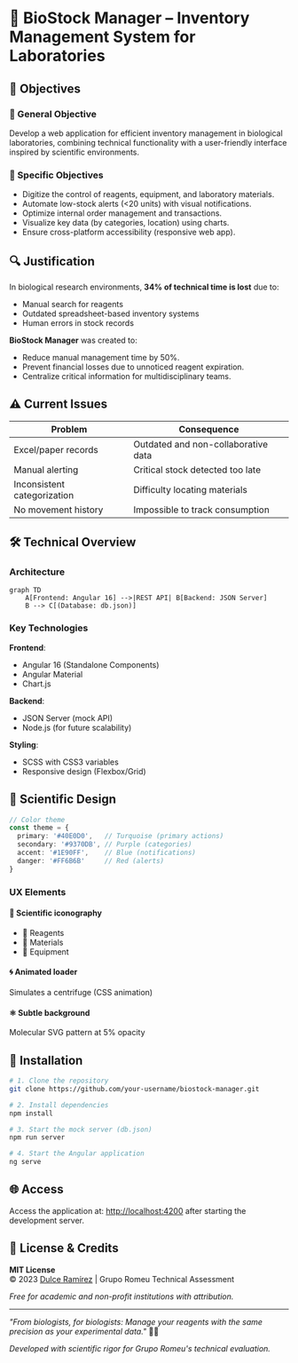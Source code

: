 # 🧬 BioStock Manager – Inventory Management System for Laboratories

## 📌 Objectives

### 🎯 General Objective
Develop a web application for efficient inventory management in biological laboratories, combining technical functionality with a user-friendly interface inspired by scientific environments.

### 📍 Specific Objectives
- Digitize the control of reagents, equipment, and laboratory materials.
- Automate low-stock alerts (<20 units) with visual notifications.
- Optimize internal order management and transactions.
- Visualize key data (by categories, location) using charts.
- Ensure cross-platform accessibility (responsive web app).

## 🔍 Justification
In biological research environments, **34% of technical time is lost** due to:
- Manual search for reagents  
- Outdated spreadsheet-based inventory systems  
- Human errors in stock records

**BioStock Manager** was created to:
- Reduce manual management time by 50%.  
- Prevent financial losses due to unnoticed reagent expiration.  
- Centralize critical information for multidisciplinary teams.

## ⚠️ Current Issues

| Problem                        | Consequence                                  |
|-------------------------------|----------------------------------------------|
| Excel/paper records           | Outdated and non-collaborative data          |
| Manual alerting               | Critical stock detected too late             |
| Inconsistent categorization   | Difficulty locating materials                |
| No movement history           | Impossible to track consumption              |

## 🛠️ Technical Overview

### Architecture

```mermaid
graph TD
    A[Frontend: Angular 16] -->|REST API| B[Backend: JSON Server]
    B --> C[(Database: db.json)]
```

### Key Technologies
**Frontend**:
- Angular 16 (Standalone Components)
- Angular Material
- Chart.js

**Backend**:
- JSON Server (mock API)
- Node.js (for future scalability)

**Styling**:
- SCSS with CSS3 variables
- Responsive design (Flexbox/Grid)

## 🎨 Scientific Design

```typescript
// Color theme
const theme = {
  primary: '#40E0D0',   // Turquoise (primary actions)
  secondary: '#9370DB', // Purple (categories)
  accent: '#1E90FF',    // Blue (notifications)
  danger: '#FF6B6B'     // Red (alerts)
}
```

### UX Elements

#### 🔬 Scientific iconography
- 🧪 Reagents
- 🧫 Materials
- 🥼 Equipment

#### 🌀 Animated loader
Simulates a centrifuge (CSS animation)

#### ⚛️ Subtle background
Molecular SVG pattern at 5% opacity

## 🚀 Installation

```bash
# 1. Clone the repository
git clone https://github.com/your-username/biostock-manager.git

# 2. Install dependencies
npm install

# 3. Start the mock server (db.json)
npm run server

# 4. Start the Angular application
ng serve
```

## 🌐 Access
Access the application at: [http://localhost:4200](http://localhost:4200) after starting the development server.

## 📜 License & Credits
**MIT License**  
© 2023 [Dulce Ramírez](https://github.com/Dulceramr) | Grupo Romeu Technical Assessment

*Free for academic and non-profit institutions with attribution.*

---

*"From biologists, for biologists: Manage your reagents with the same precision as your experimental data."* 🧬🔬  

*Developed with scientific rigor for Grupo Romeu's technical evaluation.*